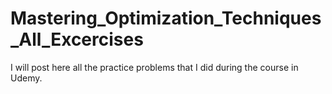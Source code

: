 # Mastering_Optimization_Techniques_All_Excercises
I will post here all the practice problems that I did during the course in Udemy.
